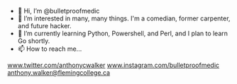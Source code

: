 - 👋 Hi, I’m @bulletproofmedic
- 👀 I’m interested in many, many things. I'm a comedian, former carpenter, and future hacker.
- 🌱 I’m currently learning Python, Powershell, and Perl, and I plan to learn Go shortly.
- 📫 How to reach me...

www.twitter.com/anthonycwalker
www.instagram.com/bulletproofmedic
anthony.walker@flemingcollege.ca



<!---
bulletproofmedic/bulletproofmedic is a ✨ special ✨ repository because its `README.md` (this file) appears on your GitHub profile.
You can click the Preview link to take a look at your changes.
--->
